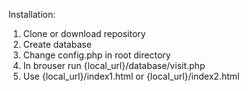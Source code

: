 
Installation:
1) Clone or download repository
2) Create database
3) Change config.php in root directory
4) In brouser run {local_url}/database/visit.php
5) Use {local_url}/index1.html or {local_url}/index2.html
